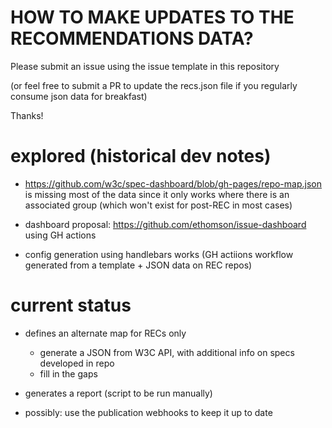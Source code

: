 # HOW TO MAKE UPDATES TO THE RECOMMENDATIONS DATA?

Please submit an issue using the issue template in this repository

(or feel free to submit a PR to update the recs.json file if you regularly consume json data for breakfast)

Thanks!


# explored (historical dev notes)

- https://github.com/w3c/spec-dashboard/blob/gh-pages/repo-map.json is missing most of the data since it only works where there is an associated group (which won't exist for post-REC in most cases)

- dashboard proposal: https://github.com/ethomson/issue-dashboard using GH actions

- config generation using handlebars works (GH actiions workflow generated from a template + JSON data on REC repos)

# current status

- defines an alternate map for RECs only

    * generate a JSON from W3C API, with additional info on specs developed in repo
    * fill in the gaps

- generates a report (script to be run manually)
    
- possibly: use the publication webhooks to keep it up to date
